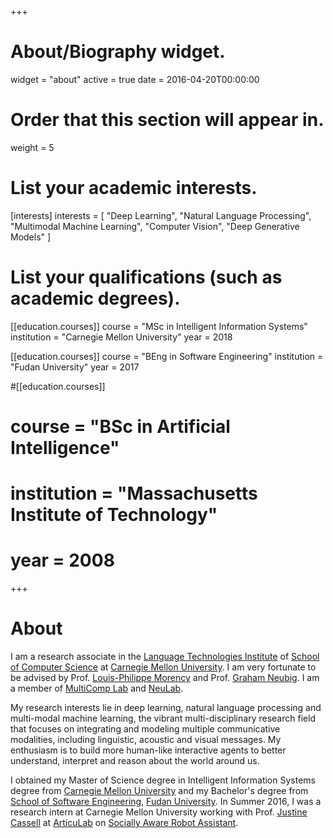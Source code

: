 +++
# About/Biography widget.
widget = "about"
active = true
date = 2016-04-20T00:00:00

# Order that this section will appear in.
weight = 5

# List your academic interests.
[interests]
  interests = [
    "Deep Learning",
    "Natural Language Processing",
    "Multimodal Machine Learning",
    "Computer Vision",
    "Deep Generative Models"
  ]

# List your qualifications (such as academic degrees).
[[education.courses]]
  course = "MSc in Intelligent Information Systems"
  institution = "Carnegie Mellon University"
  year = 2018

[[education.courses]]
  course = "BEng in Software Engineering"
  institution = "Fudan University"
  year = 2017

#[[education.courses]]
#  course = "BSc in Artificial Intelligence"
#  institution = "Massachusetts Institute of Technology"
#  year = 2008
 
+++

# About 
I am a research associate in the [Language Technologies Institute][lti] of [School of Computer Science][scs] at [Carnegie Mellon University][cmu]. I am very fortunate to be advised by Prof. [Louis-Philippe Morency][lp] and Prof. [Graham Neubig][graham]. I am a member of [MultiComp Lab][multicomp] and [NeuLab][neulab].

My research interests lie in deep learning, natural language processing and multi-modal machine learning, the vibrant multi-disciplinary research field that focuses on integrating and modeling multiple communicative modalities, including linguistic, acoustic and visual messages. My enthusiasm is to build more human-like interactive agents to better understand, interpret and reason about the world around us.
<!-- I am particularly interested in learning representations that are robust against the heterogeneity of the data and improving the understanding and generation of human language with the help of other information sources, such as facial expression and voice. -->

I obtained my Master of Science degree in Intelligent Information Systems degree from [Carnegie Mellon University][cmu] and my Bachelor's degree from [School of Software Engineering][sse], [Fudan University][fudan]. In Summer 2016, I was a research intern at Carnegie Mellon University working with Prof. [Justine Cassell][justine] at [ArticuLab][articulab] on [Socially Aware Robot Assistant][sara].



<!-- In addition to research, I  -->

<!-- Passionate learner and traveler. -->


[lti]: https://lti.cs.cmu.edu/
[scs]: https://www.cs.cmu.edu/
[cmu]: https://www.cmu.edu/
[lp]: https://www.cs.cmu.edu/~morency/
[graham]: http://www.phontron.com/
[multicomp]: http://multicomp.cs.cmu.edu/
[neulab]: http://www.cs.cmu.edu/~neulab/
[justine]: http://www.justinecassell.com/
[articulab]: http://articulab.hcii.cs.cmu.edu/
[sse]: http://www.software.fudan.edu.cn/software/index.html#/index
[fudan]: http://www.fudan.edu.cn/en/
[sara]: http://articulab.hcii.cs.cmu.edu/projects/sara/
